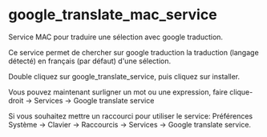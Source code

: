 # google_translate_mac_service
Service MAC pour traduire une sélection avec google traduction.

Ce service permet de chercher sur google traduction la traduction (langage détecté) en français (par défaut) d'une sélection.

Double cliquez sur google_translate_service, puis cliquez sur installer.

Vous pouvez maintenant surligner un mot ou une expression, faire clique-droit -> Services -> Google translate service

Si vous souhaitez mettre un raccourci pour utiliser le service: Préférences Système -> Clavier -> Raccourcis -> Services -> Google translate service.
